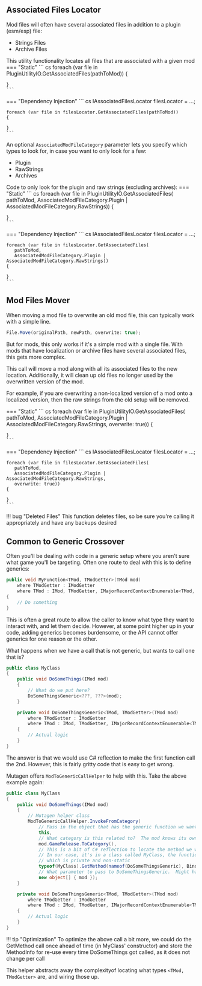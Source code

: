 ## Associated Files Locator

Mod files will often have several associated files in addition to a plugin (esm/esp) file:

- Strings Files
- Archive Files

This utility functionality locates all files that are associated with a given mod
=== "Static"
    ``` cs
    foreach (var file in PluginUtilityIO.GetAssociatedFiles(pathToMod))
	{
	
	}
    ```
=== "Dependency Injection"
    ``` cs
	IAssociatedFilesLocator filesLocator = ...;
	
    foreach (var file in filesLocator.GetAssociatedFiles(pathToMod))
	{
	
	}
    ```
	
An optional `AssociatedModFileCategory` parameter lets you specify which types to look for, in case you want to only look for a few:

- Plugin
- RawStrings
- Archives

Code to only look for the plugin and raw strings (excluding archives):
=== "Static"
    ``` cs
    foreach (var file in PluginUtilityIO.GetAssociatedFiles(
	   pathToMod, 
	   AssociatedModFileCategory.Plugin | AssociatedModFileCategory.RawStrings))
	{
	
	}
    ```
=== "Dependency Injection"
    ``` cs
	IAssociatedFilesLocator filesLocator = ...;
	
    foreach (var file in filesLocator.GetAssociatedFiles(
	   pathToMod, 
	   AssociatedModFileCategory.Plugin | AssociatedModFileCategory.RawStrings))
	{
	
	}
    ```
	
## Mod Files Mover

When moving a mod file to overwrite an old mod file, this can typically work with a simple line.
```cs
File.Move(originalPath, newPath, overwrite: true);
```

But for mods, this only works if it's a simple mod with a single file.  With mods that have localization or archive files have several associated files, this gets more complex.

This call will move a mod along with all its associated files to the new location.  Additionally, it will clean up old files no longer used by the overwritten version of the mod.  

For example, if you are overwriting a non-localized version of a mod onto a localized version, then the raw strings from the old setup will be removed.

=== "Static"
    ``` cs
    foreach (var file in PluginUtilityIO.GetAssociatedFiles(
	   pathToMod, 
	   AssociatedModFileCategory.Plugin | AssociatedModFileCategory.RawStrings,
	   overwrite: true))
	{
	
	}
    ```
=== "Dependency Injection"
    ``` cs
	IAssociatedFilesLocator filesLocator = ...;
	
    foreach (var file in filesLocator.GetAssociatedFiles(
	   pathToMod, 
	   AssociatedModFileCategory.Plugin | AssociatedModFileCategory.RawStrings,
	   overwrite: true))
	{
	
	}
    ```

!!! bug "Deleted Files"
    This function deletes files, so be sure you're calling it appropriately and have any backups desired
	
## Common to Generic Crossover
Often you'll be dealing with code in a generic setup where you aren't sure what game you'll be targeting.  Often one route to deal with this is to define generics:
```cs
public void MyFunction<TMod, TModGetter>(TMod mod)
    where TModGetter : IModGetter
    where TMod : IMod, TModGetter, IMajorRecordContextEnumerable<TMod, TModGetter>
{
    // Do something
}
```

This is often a great route to allow the caller to know what type they want to interact with, and let them decide.
However, at some point higher up in your code, adding generics becomes burdensome, or the API cannot offer generics for one reason or the other.

What happens when we have a call that is not generic, but wants to call one that is?
```cs
public class MyClass
{
    public void DoSomeThings(IMod mod)
    {
        // What do we put here?
        DoSomeThingsGeneric<???, ???>(mod);
    }

    private void DoSomeThingsGeneric<TMod, TModGetter>(TMod mod)
        where TModGetter : IModGetter
        where TMod : IMod, TModGetter, IMajorRecordContextEnumerable<TMod, TModGetter>
    {
        // Actual logic
    }
}
```

The answer is that we would use C# reflection to make the first function call the 2nd.  However, this is fairly gritty code that is easy to get wrong.

Mutagen offers `ModToGenericCallHelper` to help with this.  Take the above example again:
```cs
public class MyClass
{
    public void DoSomeThings(IMod mod)
    {
	    // Mutagen helper class
        ModToGenericCallHelper.InvokeFromCategory(
		    // Pass in the object that has the generic function we want to call
            this,
			// What category is this related to?  The mod knows its own category, here.
            mod.GameRelease.ToCategory(),
			// This is a bit of C# reflection to locate the method we want to call
			// In our case, it's in a class called MyClass, the function is called DoSomeThingsGeneric,
			// which is private and non-static
            typeof(MyClass).GetMethod(nameof(DoSomeThingsGeneric), BindingFlags.NonPublic | BindingFlags.Instance)!,
			// What parameter to pass to DoSomeThingsGeneric.  Might have more depending on the call you designed
            new object[] { mod });
    }

    private void DoSomeThingsGeneric<TMod, TModGetter>(TMod mod)
        where TModGetter : IModGetter
        where TMod : IMod, TModGetter, IMajorRecordContextEnumerable<TMod, TModGetter>
    {
        // Actual logic
    }
}
```

!!! tip "Optimization"
    To optimize the above call a bit more, we could do the GetMethod call once ahead of time (in MyClass' constructor) and store the MethodInfo for re-use every time DoSomeThings got called, as it does not change per call
	
This helper abstracts away the complexityof locating what types `<TMod, TModGetter>` are, and wiring those up.